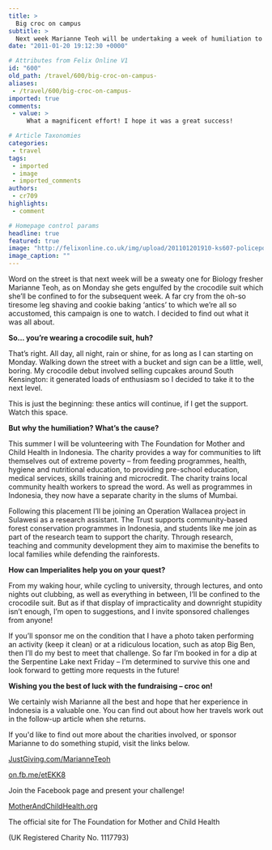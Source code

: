 ```yaml
---
title: >
  Big croc on campus
subtitle: >
  Next week Marianne Teoh will be undertaking a week of humiliation to raise awareness for charities in Indonesia
date: "2011-01-20 19:12:30 +0000"

# Attributes from Felix Online V1
id: "600"
old_path: /travel/600/big-croc-on-campus-
aliases:
 - /travel/600/big-croc-on-campus-
imported: true
comments:
 - value: >
     What a magnificent effort! I hope it was a great success!

# Article Taxonomies
categories:
 - travel
tags:
 - imported
 - image
 - imported_comments
authors:
 - cr709
highlights:
 - comment

# Homepage control params
headline: true
featured: true
image: "http://felixonline.co.uk/img/upload/201101201910-ks607-policepo.jpg"
image_caption: ""
---
```


Word on the street is that next week will be a sweaty one for Biology fresher Marianne Teoh, as on Monday she gets engulfed by the crocodile suit which she’ll be confined to for the subsequent week. A far cry from the oh-so tiresome leg shaving and cookie baking ‘antics’ to which we’re all so accustomed, this campaign is one to watch. I decided to find out what it was all about.

__So... you’re wearing a crocodile suit, huh?__

That’s right. All day, all night, rain or shine, for as long as I can starting on Monday. Walking down the street with a bucket and sign can be a little, well, boring. My crocodile debut involved selling cupcakes around South Kensington: it generated loads of enthusiasm so I decided to take it to the next level.

This is just the beginning: these antics will continue, if I get the support. Watch this space.

__But why the humiliation? What’s the cause?__

This summer I will be volunteering with The Foundation for Mother and Child Health in Indonesia. The charity provides a way for communities to lift themselves out of extreme poverty – from feeding programmes, health, hygiene and nutritional education, to providing pre-school education, medical services, skills training and microcredit. The charity trains local community health workers to spread the word. As well as programmes in Indonesia, they now have a separate charity in the slums of Mumbai.

Following this placement I’ll be joining an Operation Wallacea project in Sulawesi as a research assistant. The Trust supports community-based forest conservation programmes in Indonesia, and students like me join as part of the research team to support the charity. Through research, teaching and community development they aim to maximise the benefits to local families while defending the rainforests.

__How can Imperialites help you on your quest?__

From my waking hour, while cycling to university, through lectures, and onto nights out clubbing, as well as everything in between, I’ll be confined to the crocodile suit. But as if that display of impracticality and downright stupidity isn’t enough, I’m open to suggestions, and I invite sponsored challenges from anyone!

If you’ll sponsor me on the condition that I have a photo taken performing an activity (keep it clean) or at a ridiculous location, such as atop Big Ben, then I’ll do my best to meet that challenge. So far I’m booked in for a dip at the Serpentine Lake next Friday – I’m determined to survive this one and look forward to getting more requests in the future!

__Wishing you the best of luck with the fundraising – croc on!__

We certainly wish Marianne all the best and hope that her experience in Indonesia is a valuable one. You can find out about how her travels work out in the follow-up article when she returns.

If you'd like to find out more about the charities involved, or sponsor Marianne to do something stupid, visit the links below.

[JustGiving.com/MarianneTeoh](http://JustGiving.com/MarianneTeoh)

[on.fb.me/etEKK8](http://on.fb.me/etEKK8)

Join the Facebook page and present your challenge!

[MotherAndChildHealth.org](http://MotherAndChildHealth.org)

The official site for The Foundation for Mother and Child Health

(UK Registered Charity No. 1117793)
